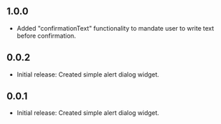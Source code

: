 ## 1.0.0

- Added "confirmationText" functionality to mandate user to write text before confirmation.

## 0.0.2

- Initial release: Created simple alert dialog widget.

## 0.0.1

- Initial release: Created simple alert dialog widget.
